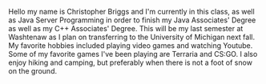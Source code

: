 Hello my name is Christopher Briggs and I'm currently in this class, as well as Java Server Programming in order to finish my
Java Associates' Degree as well as my C++ Associates' Degree. This will be my last semester at Washtenaw as I plan on transferring
to the University of Michigan next fall.
My favorite hobbies included playing video games and watching Youtube. Some of my favorite games I've been playing are Terraria and CS:GO.
I also enjoy hiking and camping, but preferably when there is not a foot of snow on the ground.